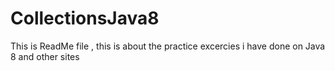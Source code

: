 # CollectionsJava8
This is ReadMe file , this is about the practice excercies i have done on Java 8 and other sites
